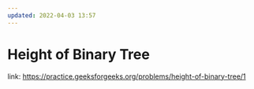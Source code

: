 ```yaml
---
updated: 2022-04-03 13:57
---
```

# Height of Binary Tree 
link: https://practice.geeksforgeeks.org/problems/height-of-binary-tree/1
